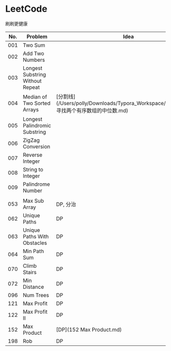 # LeetCode
刷刷更健康

| No.  | Problem                          | Idea                                                         | Date       |
| ---- | -------------------------------- | ------------------------------------------------------------ | ---------- |
| 001  | Two Sum                          |                                                              | 2021.06.14 |
| 002  | Add Two Numbers                  |                                                              | 2021.06.17 |
| 003  | Longest Substring Without Repeat |                                                              | 2021.06.17 |
| 004  | Median of Two Sorted Arrays      | [分割线](/Users/polly/Downloads/Typora_Workspace/LeetCode/004 寻找两个有序数组的中位数.md) | 2021.06.18 |
| 005  | Longest Palindromic Substring    |                                                              | 2021.06.18 |
| 006  | ZigZag Conversion                |                                                              | 2021.06.19 |
| 007  | Reverse Integer                  |                                                              | 2021.06.18 |
| 008  | String to Integer                |                                                              | 2021.06.19 |
| 009  | Palindrome Number                |                                                              | 2021.06.19 |
|      |                                  |                                                              |            |
| 053  | Max Sub Array                    | DP, 分治                                                     | 2021.06.21 |
| 062  | Unique Paths                     | DP                                                           | 2021.06.22 |
| 063  | Unique Paths With Obstacles      | DP                                                           | 2021.06.23 |
| 064  | Min Path Sum                     | DP                                                           | 2021.06.21 |
| 070  | Climb Stairs                     | DP                                                           | 2021.06.21 |
| 072  | Min Distance                     | DP                                                           | 2021.06.23 |
| 096  | Num Trees                        | DP                                                           | 2021.06.23 |
| 121  | Max Profit                       | DP                                                           | 2021.06.24 |
| 122  | Max Profit II                    | DP                                                           | 2021.06.24 |
| 152  | Max Product                      | [DP](152 Max Product.md)                                     | 2021.06.21 |
| 198  | Rob                              | DP                                                           | 2021.06.23 |


